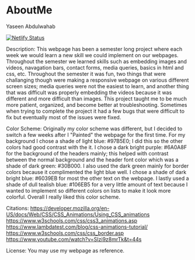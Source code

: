 # AboutMe

Yaseen Abdulwahab

[![Netlify Status](https://api.netlify.com/api/v1/badges/f626f888-7677-4139-a820-b099560fba4c/deploy-status)](https://app.netlify.com/sites/about-me-yaseen27/deploys)

Description: This webpage has been a semester long project where each week we would learn a new skill we could implement on our webpages. Throughout the semester we learned skills such as embedding images and videos, navagation bars, contact forms, media queries, basics in html and css, etc. Throughout the semester it was fun, two things that were challanging though were making a responsive webpage on various different screen sizes; media queries were not the easiest to learn, and another thing that was difficult was properly embedding the videos because it was different and more difficult than images. This project taught me to be much more patient, organized, and become better at troubleshooting. Sometimes when trying to complete the project it had a few bugs that were difficult to fix but eventually most of the issues were fixed. 

Color Scheme: Originally my color scheme was different, but I decided to switch a few weeks after I "Painted" the webpage for the first time. For my background I chose a shade of light blue: #97B5E0; I did this so the other colors had good contrast with the it. I chose a dark bright purple: #6A0A8F for the background of the headers mainly; this helped with contrast between the normal background and the header font color which was a shade of dark green: #30B000. I also used the dark green mainly for border colors because it complimented the light blue well. I chose a shade of dark bright blue: #6039EB for most the other text on the webpage. I lastly used a shade of dull tealish blue: #106EB5 for a very little amount of text because I wanted to implement so different colors on lists to make it look more colorful. Overall I really liked this color scheme.

Citations: 
https://developer.mozilla.org/en-US/docs/Web/CSS/CSS_Animations/Using_CSS_animations
https://www.w3schools.com/css/css3_animations.asp
https://www.lambdatest.com/blog/css-animations-tutorial/
https://www.w3schools.com/css/css_border.asp
https://www.youtube.com/watch?v=SIzi9z8mrTk&t=44s


License: You may use my webpage as reference.
